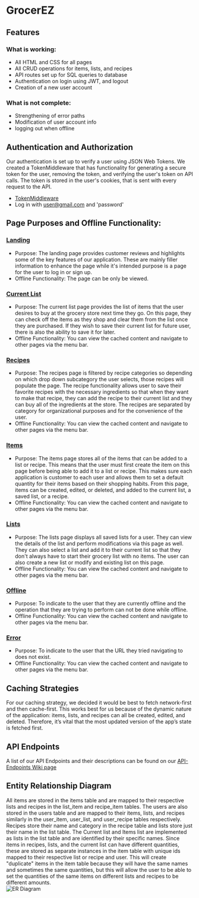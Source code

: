 # GrocerEZ

## Features
### What is working:
- All HTML and CSS for all pages
- All CRUD operations for items, lists, and recipes
- API routes set up for SQL queries to database
- Authentication on login using JWT, and logout
- Creation of a new user account

### What is not complete:
- Strengthening of error paths
- Modification of user account info
- logging out when offline

## Authentication and Authorization
Our authentication is set up to verify a user using JSON Web Tokens. We created a TokenMiddleware that has functionality for generating a secure token for the user, removing the token, and verifying the user's token on API calls. The token is stored in the user's cookies, that is sent with every request to the API.
- [TokenMiddleware](https://github.ncsu.edu/engr-csc342/csc342-2023Fall-GroupI/blob/main/Milestone2/api/src/routes/middleware/TokenMiddleware.js)
- Log in with user@gmail.com and 'password'

## Page Purposes and Offline Functionality:
### [Landing](https://github.ncsu.edu/engr-csc342/csc342-2023Fall-GroupI/blob/main/FinalProject/frontend/src/frontend/templates/landing.html) 
- Purpose: The landing page provides customer reviews and highlights some of the key features of our application. These are mainly filler information to enhance the page while it's intended purpose is a page for the user to log in or sign up.
- Offline Functionality: The page can be only be viewed.
### [Current List](https://github.ncsu.edu/engr-csc342/csc342-2023Fall-GroupI/blob/main/FinalProject/frontend/src/frontend/templates/currentList.html)
- Purpose: The current list page provides the list of items that the user desires to buy at the grocery store next time they go. On this page, they can check off the items as they shop and clear them from the list once they are purchased. If they wish to save their current list for future user, there is also the ability to save it for later. 
- Offline Functionality: You can view the cached content and navigate to other pages via the menu bar.
### [Recipes](https://github.ncsu.edu/engr-csc342/csc342-2023Fall-GroupI/blob/main/FinalProject/frontend/src/frontend/templates/recipes.html)
- Purpose: The recipes page is filtered by recipe categories so depending on which drop down subcategory the user selects, those recipes will populate the page. The recipe functionality allows user to save their favorite recipes with the necessary ingredients so that when they want to make that recipe, they can add the recipe to their current list and they can buy all of the ingredients at the store. The recipes are separated by category for organizational purposes and for the convenience of the user.  
- Offline Functionality: You can view the cached content and navigate to other pages via the menu bar.
### [Items](https://github.ncsu.edu/engr-csc342/csc342-2023Fall-GroupI/blob/main/FinalProject/frontend/src/frontend/templates/items.html)
- Purpose: The items page stores all of the items that can be added to a list or recipe. This means that the user must first create the item on this page before being able to add it to a list or recipe. This makes sure each application is customer to each user and allows them to set a default quantity for their items based on their shopping habits. From this page, items can be created, edited, or deleted, and added to the current list, a saved list, or a recipe. 
- Offline Functionality: You can view the cached content and navigate to other pages via the menu bar.
### [Lists](https://github.ncsu.edu/engr-csc342/csc342-2023Fall-GroupI/blob/main/FinalProject/frontend/src/frontend/templates/lists.html)
- Purpose: The lists page displays all saved lists for a user. They can view the details of the list and perform modifications via this page as well. They can also select a list and add it to their current list so that they don't always have to start their grocery list with no items. The user can also create a new list or modify and existing list on this page. 
- Offline Functionality: You can view the cached content and navigate to other pages via the menu bar.
### [Offline](https://github.ncsu.edu/engr-csc342/csc342-2023Fall-GroupI/blob/main/FinalProject/frontend/src/frontend/templates/offline.html)
- Purpose: To indicate to the user that they are currently offline and the operation that they are trying to perform can not be done while offline.
- Offline Functionality: You can view the cached content and navigate to other pages via the menu bar.
### [Error](https://github.ncsu.edu/engr-csc342/csc342-2023Fall-GroupI/blob/main/FinalProject/frontend/src/frontend/templates/error.html)
- Purpose: To indicate to the user that the URL they tried navigating to does not exist.
- Offline Functionality: You can view the cached content and navigate to other pages via the menu bar.

## Caching Strategies
For our caching strategy, we decided it would be best to fetch network-first and then cache-first. This works best for us because of the dynamic nature of the application: items, lists, and recipes can all be created, edited, and deleted. Therefore, it’s vital that the most updated version of the app’s state is fetched first.

## API Endpoints
A list of our API Endpoints and their descriptions can be found on our [API-Endpoints Wiki page](https://github.ncsu.edu/engr-csc342/csc342-2023Fall-GroupI/wiki/API-Endpoints)

## Entity Relationship Diagram
All items are stored in the items table and are mapped to their respective lists and recipes in the list_item and recipe_item tables. The users are also stored in the users table and are mapped to their items, lists, and recipes similarly in the user_item, user_list, and user_recipe tables respectively. Recipes store their name and category in the recipe table and lists store just their name in the list table. The Current list and Items list are implemented as lists in the list table and are identified by their specific names. Since items in recipes, lists, and the current list can have different quantities, these are stored as separate instances in the item table with unique ids mapped to their respective list or recipe and user. This will create "duplicate" items in the item table because they will have the same names and sometimes the same quantities, but this will allow the user to be able to set the quantities of the same items on different lists and recipes to be different amounts.
<br>
![ER Diagram](https://github.ncsu.edu/engr-csc342/csc342-2023Fall-GroupI/blob/main/Milestone2/database_table_relationships.png)

